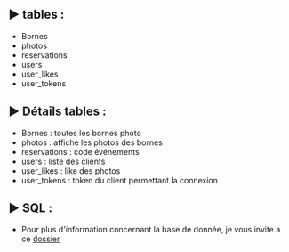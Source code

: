 ## ▶️ tables : 
  - Bornes 
  - photos
  - reservations
  - users
  - user_likes
  - user_tokens

## ▶️ Détails tables : 
  - Bornes : toutes les bornes photo
  - photos : affiche les photos des bornes
  - reservations : code événements
  - users : liste des clients
  - user_likes : like des photos
  - user_tokens : token du client permettant la connexion

## ▶️ SQL : 
  - Pour plus d'information concernant la base de donnée, je vous invite a ce [dossier](https://github.com/Grezor/PPE_1820_API/blob/master/sql-database/)